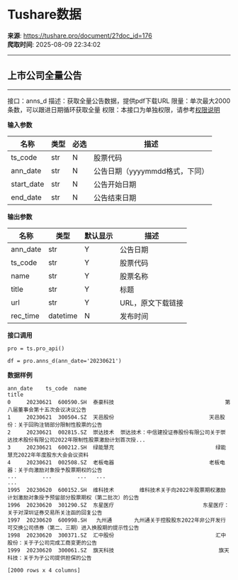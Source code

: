 # Tushare数据

**来源**: https://tushare.pro/document/2?doc_id=176  
**爬取时间**: 2025-08-09 22:34:02

---

## 上市公司全量公告

---

接口：anns\_d
描述：获取全量公告数据，提供pdf下载URL
限量：单次最大2000条数，可以跟进日期循环获取全量
权限：本接口为单独权限，请参考[权限说明](https://tushare.pro/document/1?doc_id=290)

**输入参数**

| 名称 | 类型 | 必选 | 描述 |
| --- | --- | --- | --- |
| ts\_code | str | N | 股票代码 |
| ann\_date | str | N | 公告日期（yyyymmdd格式，下同） |
| start\_date | str | N | 公告开始日期 |
| end\_date | str | N | 公告结束日期 |

**输出参数**

| 名称 | 类型 | 默认显示 | 描述 |
| --- | --- | --- | --- |
| ann\_date | str | Y | 公告日期 |
| ts\_code | str | Y | 股票代码 |
| name | str | Y | 股票名称 |
| title | str | Y | 标题 |
| url | str | Y | URL，原文下载链接 |
| rec\_time | datetime | N | 发布时间 |

**接口调用**

```
pro = ts.pro_api()

df = pro.anns_d(ann_date='20230621')
```

**数据样例**

```
ann_date    ts_code  name                                              title
0     20230621  600590.SH  泰豪科技                                   第八届董事会第十五次会议决议公告
1     20230621  300504.SZ  天邑股份                              天邑股份：关于回购注销部分限制性股票的公告
2     20230621  002815.SZ  崇达技术  崇达技术：中信建投证券股份有限公司关于崇达技术股份有限公司2022年限制性股票激励计划首次授...
3     20230621  600212.SH  绿能慧充                                绿能慧充2022年年度股东大会会议资料
4     20230621  002508.SZ  老板电器                              老板电器：关于向激励对象授予股票期权的公告
...        ...        ...   ...                                                ...
1995  20230620  600152.SH  维科技术        维科技术关于向2022年股票期权激励计划激励对象授予预留部分股票期权（第二批次）的公告
1996  20230620  301290.SZ  东星医疗                            东星医疗：关于对深圳证券交易所关注函的回复公告
1997  20230620  600998.SH   九州通       九州通关于控股股东2022年非公开发行可交换公司债券（第二、三期）进入换股期的提示性公告
1998  20230620  300371.SZ  汇中股份                                汇中股份：关于子公司完成工商变更的公告
1999  20230620  300061.SZ  旗天科技                                 旗天科技：关于为子公司提供担保的公告

[2000 rows x 4 columns]
```
